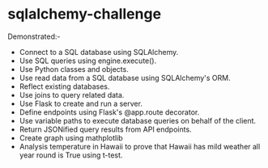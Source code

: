 sqlalchemy-challenge
================

Demonstrated:-

  * Connect to a SQL database using SQLAlchemy.
  * Use SQL queries using engine.execute().
  * Use Python classes and objects.
  * Use read data from a SQL database using SQLAlchemy's ORM.
  * Reflect existing databases.
  * Use joins to query related data.
  * Use Flask to create and run a server.
  * Define endpoints using Flask's @app.route decorator.
  * Use variable paths to execute database queries on behalf of the client.
  * Return JSONified query results from API endpoints.
  * Create graph using mathplotlib
  * Analysis temperature in Hawaii to prove that Hawaii has mild weather all year round is True using t-test.
